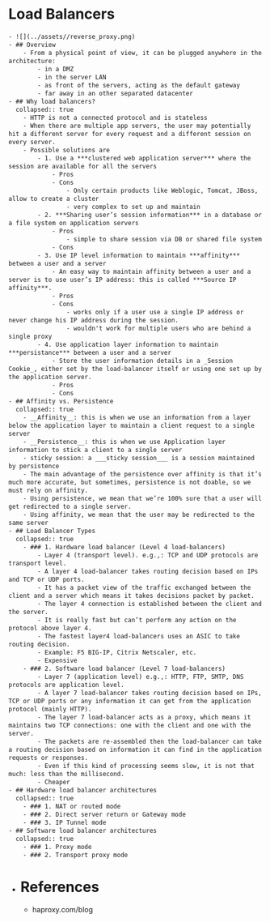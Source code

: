 # Load Balancers
	- ![](../assets//reverse_proxy.png)
	- ## Overview
		- From a physical point of view, it can be plugged anywhere in the architecture:
			- in a DMZ
			- in the server LAN
			- as front of the servers, acting as the default gateway
			- far away in an other separated datacenter
	- ## Why load balancers?
	  collapsed:: true
		- HTTP is not a connected protocol and is stateless
		- When there are multiple app servers, the user may potentially hit a different server for every request and a different session on every server.
		- Possible solutions are
			- 1. Use a ***clustered web application server*** where the session are available for all the servers
				- Pros
				- Cons
					- Only certain products like Weblogic, Tomcat, JBoss, allow to create a cluster
					- very complex to set up and maintain
			- 2. ***Sharing user’s session information*** in a database or a file system on application servers
				- Pros
					- simple to share session via DB or shared file system
				- Cons
			- 3. Use IP level information to maintain ***affinity*** between a user and a server
				- An easy way to maintain affinity between a user and a server is to use user’s IP address: this is called ***Source IP affinity***.
				- Pros
				- Cons
					- works only if a user use a single IP address or never change his IP address during the session.
					- wouldn't work for multiple users who are behind a single proxy
			- 4. Use application layer information to maintain ***persistance*** between a user and a server
				- Store the user information details in a _Session Cookie_, either set by the load-balancer itself or using one set up by the application server.
				- Pros
				- Cons
	- ## Affinity vs. Persistence
	  collapsed:: true
		- __Affinity__: this is when we use an information from a layer below the application layer to maintain a client request to a single server
		- __Persistence__: this is when we use Application layer information to stick a client to a single server
		- sticky session: a ___sticky session___ is a session maintained by persistence
		- The main advantage of the persistence over affinity is that it’s much more accurate, but sometimes, persistence is not doable, so we must rely on affinity.
		- Using persistence, we mean that we’re 100% sure that a user will get redirected to a single server.
		- Using affinity, we mean that the user may be redirected to the same server
	- ## Load Balancer Types
	  collapsed:: true
		- ### 1. Hardware load balancer (Level 4 load-balancers)
			- Layer 4 (transport level). e.g.,: TCP and UDP protocols are transport level.
			- A layer 4 load-balancer takes routing decision based on IPs and TCP or UDP ports.
			- It has a packet view of the traffic exchanged between the client and a server which means it takes decisions packet by packet.
			- The layer 4 connection is established between the client and the server.
			- It is really fast but can’t perform any action on the protocol above layer 4.
			- The fastest layer4 load-balancers uses an ASIC to take routing decision.
			- Example: F5 BIG-IP, Citrix Netscaler, etc.
			- Expensive
		- ### 2. Software load balancer (Level 7 load-balancers)
			- Layer 7 (application level) e.g.,: HTTP, FTP, SMTP, DNS protocols are application level.
			- A layer 7 load-balancer takes routing decision based on IPs, TCP or UDP ports or any information it can get from the application protocol (mainly HTTP).
			- The layer 7 load-balancer acts as a proxy, which means it maintains two TCP connections: one with the client and one with the server.
			- The packets are re-assembled then the load-balancer can take a routing decision based on information it can find in the application requests or responses.
			- Even if this kind of processing seems slow, it is not that much: less than the millisecond.
			- Cheaper
	- ## Hardware load balancer architectures
	  collapsed:: true
		- ### 1. NAT or routed mode
		- ### 2. Direct server return or Gateway mode
		- ### 3. IP Tunnel mode
	- ## Software load balancer architectures
	  collapsed:: true
		- ### 1. Proxy mode
		- ### 2. Transport proxy mode
- # References
	- haproxy.com/blog